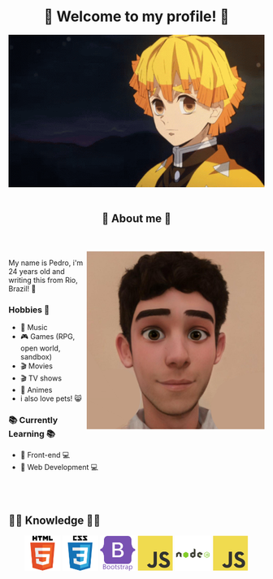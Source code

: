 <div align="center">
<h1 align="center"> 👋 Welcome to my profile! 👋 </h1>
<img src="assets/zenitsu.gif" alt="gif zenitsu" height="300" width="600">
</div>
<br>

<div>
<h2 align="center">📝 About me 📝</h2>
<br>
<br>

<img align="right" src="assets/me.jpg" alt="me!" width="350" height="350">


<p> My name is Pedro, i'm 24 years old and writing this from Rio, Brazil! 🍻</p>
<h3> Hobbies 💜</h3>
<ul>
    <li> 🎵 Music </li>
    <li> 🎮 Games (RPG, open world, sandbox) </li>
    <li> 🎬 Movies </li>
    <li> 🎬 TV shows </li>
    <li> 👾 Animes </li>
    <li> i also love pets! 😸</li>
</ul>

<h3> 📚 Currently Learning 📚</h3>

<ul>
    <li> 📱 Front-end 💻 </li>
    <li> 📱 Web Development 💻 </li>
</ul>


</div>
<br>
<br>

<div>
<h2 align="left">👨‍💻 Knowledge 👨‍💻</h2>

<div align="center">
<a href="#"><img src="https://github.com/devicons/devicon/blob/master/icons/html5/html5-original-wordmark.svg" width="70" alt ="html5"></a>
<a href="#"><img src="https://github.com/devicons/devicon/blob/master/icons/css3/css3-original-wordmark.svg" width="70" alt ="css"></a>
<a href="#"><img src="https://github.com/devicons/devicon/blob/master/icons/bootstrap/bootstrap-plain-wordmark.svg" width="70" alt ="bootstrap"></a>
<a href="#"><img src="https://github.com/devicons/devicon/blob/master/icons/javascript/javascript-original.svg" width="70" alt ="javascript"></a>
<a href="#"><img src="https://github.com/devicons/devicon/blob/master/icons/nodejs/nodejs-original-wordmark.svg" width="70" alt ="nodejs"></a>
<a href="#"><img src="https://github.com/devicons/devicon/blob/master/icons/javascript/javascript-original.svg" width="70" alt ="javascript"></a>

</div>

</div>
</body>
